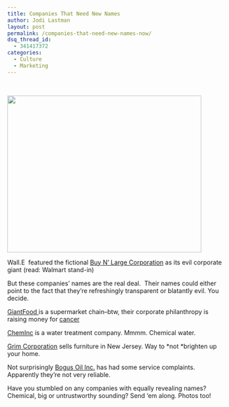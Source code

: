 ```yaml
---
title: Companies That Need New Names
author: Jodi Lastman
layout: post
permalink: /companies-that-need-new-names-now/
dsq_thread_id:
  - 341417372
categories:
  - Culture
  - Marketing
---
```

&nbsp;

<a rel="attachment wp-att-5895" href="http://hypenotic.com/branding/5578/companies-that-need-new-names-now/attachment/screen-shot-2011-06-24-at-2-09-32-pm"></a><a rel="attachment wp-att-5897" href="http://hypenotic.com/branding/5578/companies-that-need-new-names-now/attachment/screen-shot-2011-06-24-at-2-16-22-pm"><img class="aligncenter size-full wp-image-5897" title="Screen shot 2011-06-24 at 2.16.22 PM" src="http://hypenotic.com/wordpress/wp-content/uploads/2011/06/Screen-shot-2011-06-24-at-2.16.22-PM.png" alt="" width="443" height="359" /></a>

Wall.E  featured the fictional [Buy N&#8217; Large Corporation][1] as its evil corporate giant (read: Walmart stand-in)

But these companies&#8217; names are the real deal.  Their names could either point to the fact that they&#8217;re refreshingly transparent or blatantly evil. You decide.

[GiantFood ][2]is a supermarket chain&#8211;btw, their corporate philanthropy is raising money for [cancer][3]

[ChemInc][4] is a water treatment company. Mmmm. Chemical water.

[Grim Corporation][5] sells furniture in New Jersey. Way to *not *brighten up your home.

Not surprisingly [Bogus Oil Inc.][6] has had some service complaints. Apparently they&#8217;re not very reliable.

Have you stumbled on any companies with equally revealing names? Chemical, big or untrustworthy sounding? Send &#8216;em along. Photos too!

<a rel="attachment wp-att-5896" href="http://hypenotic.com/branding/5578/companies-that-need-new-names-now/attachment/screen-shot-2011-06-24-at-2-13-37-pm"><br /> </a>

 [1]: http://buynlarge.com/NewsCenter.html?storyId=34
 [2]: http://www.giantfood.com/about_us/index.htm?linkid=F
 [3]: http://www.giantfood.com/about_us/community/cancer/index.htm
 [4]: http://www.cheminc.com/
 [5]: http://www.yellowpagesgoesgreen.org/Cherry+Hill-NJ/Grim+Corporation/335312
 [6]: http://www.consumeraffairs.com/utilities/bogus.html